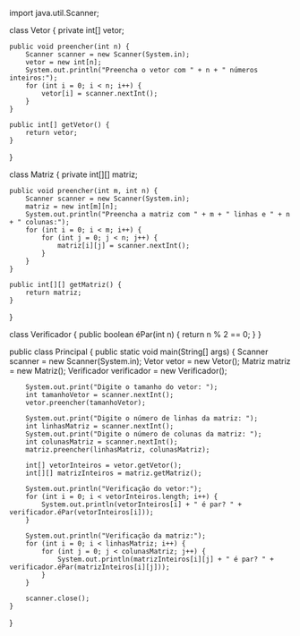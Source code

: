 import java.util.Scanner;

class Vetor {
    private int[] vetor;

    public void preencher(int n) {
        Scanner scanner = new Scanner(System.in);
        vetor = new int[n];
        System.out.println("Preencha o vetor com " + n + " números inteiros:");
        for (int i = 0; i < n; i++) {
            vetor[i] = scanner.nextInt();
        }
    }

    public int[] getVetor() {
        return vetor;
    }
}

class Matriz {
    private int[][] matriz;

    public void preencher(int m, int n) {
        Scanner scanner = new Scanner(System.in);
        matriz = new int[m][n];
        System.out.println("Preencha a matriz com " + m + " linhas e " + n + " colunas:");
        for (int i = 0; i < m; i++) {
            for (int j = 0; j < n; j++) {
                matriz[i][j] = scanner.nextInt();
            }
        }
    }

    public int[][] getMatriz() {
        return matriz;
    }
}

class Verificador {
    public boolean éPar(int n) {
        return n % 2 == 0;
    }
}

public class Principal {
    public static void main(String[] args) {
        Scanner scanner = new Scanner(System.in);
        Vetor vetor = new Vetor();
        Matriz matriz = new Matriz();
        Verificador verificador = new Verificador();

        System.out.print("Digite o tamanho do vetor: ");
        int tamanhoVetor = scanner.nextInt();
        vetor.preencher(tamanhoVetor);

        System.out.print("Digite o número de linhas da matriz: ");
        int linhasMatriz = scanner.nextInt();
        System.out.print("Digite o número de colunas da matriz: ");
        int colunasMatriz = scanner.nextInt();
        matriz.preencher(linhasMatriz, colunasMatriz);

        int[] vetorInteiros = vetor.getVetor();
        int[][] matrizInteiros = matriz.getMatriz();

        System.out.println("Verificação do vetor:");
        for (int i = 0; i < vetorInteiros.length; i++) {
            System.out.println(vetorInteiros[i] + " é par? " + verificador.éPar(vetorInteiros[i]));
        }

        System.out.println("Verificação da matriz:");
        for (int i = 0; i < linhasMatriz; i++) {
            for (int j = 0; j < colunasMatriz; j++) {
                System.out.println(matrizInteiros[i][j] + " é par? " + verificador.éPar(matrizInteiros[i][j]));
            }
        }

        scanner.close();
    }
}
